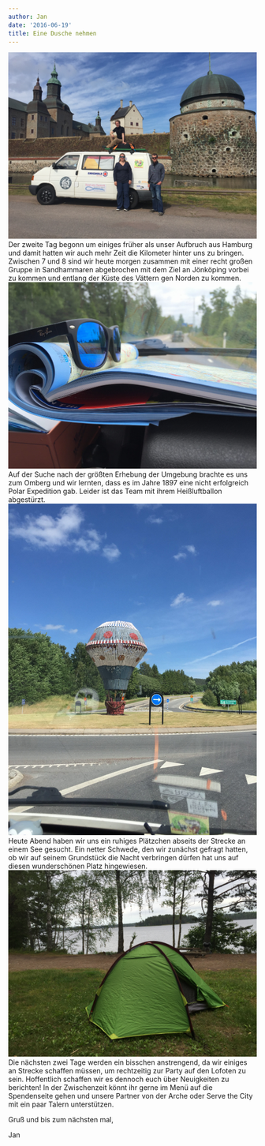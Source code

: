 ```yaml
---
author: Jan
date: '2016-06-19'
title: Eine Dusche nehmen
---
```

![Image](./images/1.jpeg)
Der zweite Tag begonn um einiges früher als unser Aufbruch aus Hamburg und
damit hatten wir auch mehr Zeit die Kilometer hinter uns zu bringen. Zwischen 7
und 8 sind wir heute morgen zusammen mit einer recht großen Gruppe in
Sandhammaren abgebrochen mit dem Ziel an Jönköping vorbei zu kommen und entlang
der Küste des Vättern gen Norden zu kommen.
![Image](./images/2.jpeg)
Auf der Suche nach der größten Erhebung der Umgebung brachte es uns zum Omberg
und wir lernten, dass es im Jahre 1897 eine nicht erfolgreich Polar Expedition
gab. Leider ist das Team mit ihrem Heißluftballon abgestürzt.
![image](./images/3.jpeg)
Heute Abend haben wir uns ein ruhiges Plätzchen abseits der Strecke an einem
See gesucht. Ein netter Schwede, den wir zunächst gefragt hatten, ob wir auf
seinem Grundstück die Nacht verbringen dürfen hat uns auf diesen wunderschönen
Platz hingewiesen.
![image](./images/4.jpeg)
Die nächsten zwei Tage werden ein bisschen anstrengend, da wir einiges an
Strecke schaffen müssen, um rechtzeitig zur Party auf den Lofoten zu sein.
Hoffentlich schaffen wir es dennoch euch über Neuigkeiten zu berichten!
In der Zwischenzeit könnt ihr gerne im Menü auf die Spendenseite gehen und
unsere Partner von der Arche oder Serve the City mit ein paar Talern
unterstützen.

Gruß und bis zum nächsten mal,

Jan
